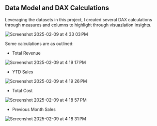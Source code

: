 
## Data Model and DAX Calculations

Leveraging the datasets in this project, I created several DAX calculations through measures and columns to highlight through visuazlation insights. 




![Screenshot 2025-02-09 at 4 33 03 PM](https://github.com/user-attachments/assets/455f55ee-1eea-4555-a499-623ff3cfaf46)

 
Some calculations are as outlined: 

- Total Revenue 
  
![Screenshot 2025-02-09 at 4 19 17 PM](https://github.com/user-attachments/assets/c660196f-3e00-4e23-a16e-9cb85ba9f75f)

     

- YTD Sales
 
![Screenshot 2025-02-09 at 4 19 26 PM](https://github.com/user-attachments/assets/55d05d30-3871-4885-b473-976cdd163c59)

 
 
 
- Total Cost 

![Screenshot 2025-02-09 at 4 18 57 PM](https://github.com/user-attachments/assets/81aab9f7-6884-4acd-b356-1bf488a6af82)

 

 
-  Previous Month Sales 

![Screenshot 2025-02-09 at 4 18 31 PM](https://github.com/user-attachments/assets/433cc388-6d57-4169-9685-8042f6e12f19)

 
